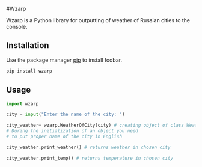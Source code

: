 #Wzarp 

Wzarp is a Python library for outputting of weather of Russian cities to the console.

## Installation
Use the package manager [pip](https://pip.pypa.io/en/stable/) to install foobar.

```bash
pip install wzarp
```
## Usage

```python
import wzarp

city = input("Enter the name of the city: ")

city_weather= wzarp.WeatherOfCity(city) # creating object of class WeatherOfCity
# During the initialization of an object you need 
# to put proper name of the city in English

city_weather.print_weather() # returns weather in chosen city

city_weather.print_temp() # returns temperature in chosen city
```